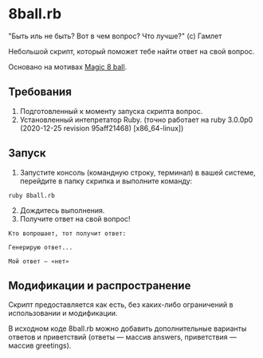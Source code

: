 8ball.rb
============
"Быть иль не быть? Вот в чем вопрос? Что лучше?" (с) Гамлет

Небольшой скрипт, который поможет тебе найти ответ на свой вопрос.

Основано на мотивах [Magic 8 ball](https://ru.wikipedia.org/wiki/Magic_8_ball). 

Требования
----------------------------------
1. Подготовленный к моменту запуска скрипта вопрос.
2. Установленный интепретатор Ruby. (точно работает на ruby 3.0.0p0 (2020-12-25 revision 95aff21468) [x86_64-linux])

Запуск
----------------------------------
1. Запустите консоль (командную строку, терминал) в вашей системе, перейдите в папку скрипка и выполните команду:
```
ruby 8ball.rb
```
2. Дождитесь выполнения.
3. Получите ответ на свой вопрос!
```
Кто вопрошает, тот получит ответ:

Генерирую ответ...

Мой ответ — «нет»
```
Модификации и распространение
----------------------------------
Скрипт предоставляется как есть, без каких-либо ограничений в использовании и модификации.

В исходном коде 8ball.rb можно добавить дополнительные варианты ответов и приветствий (ответы — массив answers, 
приветствия — массив greetings).





